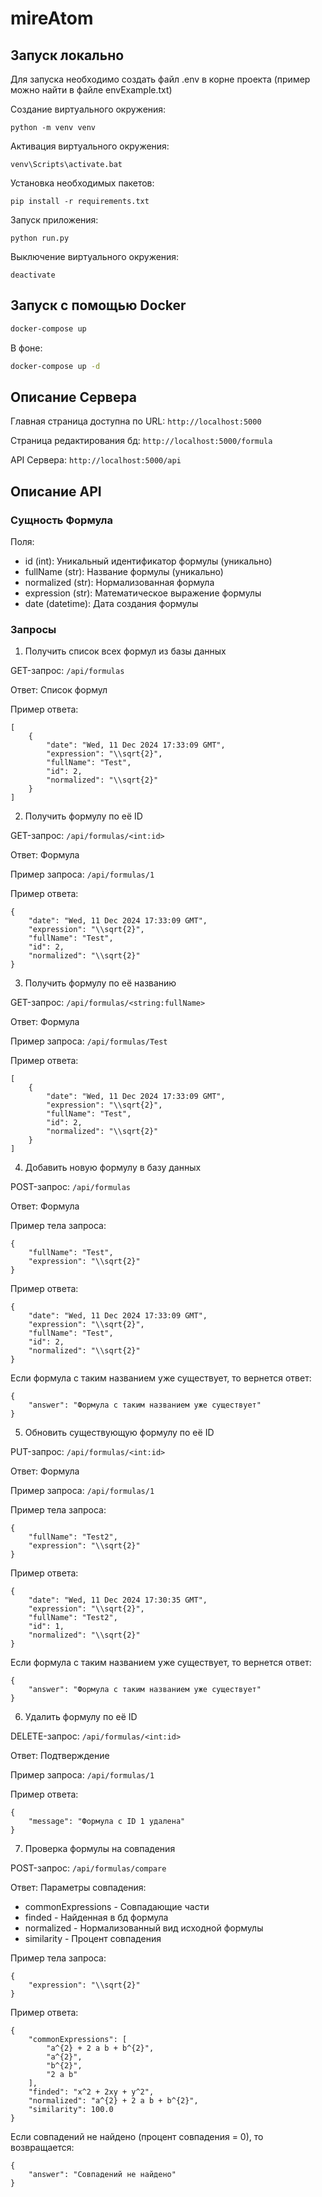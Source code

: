 # mireAtom

## Запуск локально

Для запуска необходимо создать файл .env в корне проекта (пример можно найти в файле envExample.txt)

Создание виртуального окружения:
```
python -m venv venv
```

Активация виртуального окружения:
```
venv\Scripts\activate.bat
```

Установка необходимых пакетов:
```
pip install -r requirements.txt
```

Запуск приложения:
```
python run.py
```

Выключение виртуального окружения:
```
deactivate
```

## Запуск с помощью Docker
```bash
docker-compose up
```
В фоне:
```bash
docker-compose up -d
```

## Описание Сервера

Главная страница доступна по URL: `http://localhost:5000`

Страница редактирования бд: `http://localhost:5000/formula`

API Сервера: `http://localhost:5000/api`

## Описание API

### Сущность Формула

Поля:

- id (int): Уникальный идентификатор формулы (уникально)
- fullName (str): Название формулы (уникально)
- normalized (str): Нормализованная формула
- expression (str): Математическое выражение формулы
- date (datetime): Дата создания формулы

### Запросы

1. Получить список всех формул из базы данных

GET-запрос: `/api/formulas`

Ответ: Список формул

Пример ответа:
```
[
	{
		"date": "Wed, 11 Dec 2024 17:33:09 GMT",
		"expression": "\\sqrt{2}",
		"fullName": "Test",
		"id": 2,
		"normalized": "\\sqrt{2}"
	}
]
```

2. Получить формулу по её ID

GET-запрос: `/api/formulas/<int:id>`

Ответ: Формула

Пример запроса: `/api/formulas/1`

Пример ответа:
```
{
	"date": "Wed, 11 Dec 2024 17:33:09 GMT",
	"expression": "\\sqrt{2}",
	"fullName": "Test",
	"id": 2,
	"normalized": "\\sqrt{2}"
}
```

3. Получить формулу по её названию

GET-запрос: `/api/formulas/<string:fullName>`

Ответ: Формула

Пример запроса: `/api/formulas/Test`

Пример ответа:
```
[
	{
		"date": "Wed, 11 Dec 2024 17:33:09 GMT",
		"expression": "\\sqrt{2}",
		"fullName": "Test",
		"id": 2,
		"normalized": "\\sqrt{2}"
	}
]
```

4. Добавить новую формулу в базу данных

POST-запрос: `/api/formulas`

Ответ: Формула

Пример тела запроса:
```
{
	"fullName": "Test",
	"expression": "\\sqrt{2}"
}
```
Пример ответа:
```
{
	"date": "Wed, 11 Dec 2024 17:33:09 GMT",
	"expression": "\\sqrt{2}",
	"fullName": "Test",
	"id": 2,
	"normalized": "\\sqrt{2}"
}
```

Если формула с таким названием уже существует, то вернется ответ:
```
{
	"answer": "Формула с таким названием уже существует"
}
```

5. Обновить существующую формулу по её ID

PUT-запрос: `/api/formulas/<int:id>`

Ответ: Формула

Пример запроса: `/api/formulas/1`

Пример тела запроса:
```
{
	"fullName": "Test2",
	"expression": "\\sqrt{2}"
}
```
Пример ответа:
```
{
	"date": "Wed, 11 Dec 2024 17:30:35 GMT",
	"expression": "\\sqrt{2}",
	"fullName": "Test2",
	"id": 1,
	"normalized": "\\sqrt{2}"
}
```

Если формула с таким названием уже существует, то вернется ответ:
```
{
	"answer": "Формула с таким названием уже существует"
}
```

6. Удалить формулу по её ID

DELETE-запрос: `/api/formulas/<int:id>`

Ответ: Подтверждение

Пример запроса: `/api/formulas/1`

Пример ответа:
```
{
	"message": "Формула с ID 1 удалена"
}
```

7. Проверка формулы на совпадения

POST-запрос: `/api/formulas/compare`

Ответ: Параметры совпадения:
- commonExpressions - Совпадающие части
- finded - Найденная в бд формула
- normalized - Нормализованный вид исходной формулы
- similarity - Процент совпадения

Пример тела запроса:
```
{
	"expression": "\\sqrt{2}"
}
```
Пример ответа:
```
{
	"commonExpressions": [
		"a^{2} + 2 a b + b^{2}",
		"a^{2}",
		"b^{2}",
		"2 a b"
	],
	"finded": "x^2 + 2xy + y^2",
	"normalized": "a^{2} + 2 a b + b^{2}",
	"similarity": 100.0
}
```
Если совпадений не найдено (процент совпадения = 0), то возвращается:
```
{
	"answer": "Совпадений не найдено"
}
```